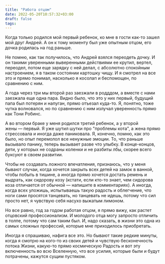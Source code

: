 ```yaml
---
title: "Работа отцом"
date: 2022-05-20T10:57:32+03:00
draft: false
tags:
---
```


Когда только родился мой первый ребенок, ко мне в гости как-то зашел мой друг Андрей. А он к тому моменту был уже опытным отцом, его дочка родилась на год раньше.

Не помню, как так получилось, что Андрей взялся переодеть дочку. И он такими уверенными выверенными действиями ее крутил, вертел, переодел, потом еще зарядку с ней делал, с абсолютно спокойным настроением, я в таком состоянии картошку чищу. И я смотрел на все это и прямо понимал, насколько я косолап и беспомощен, по сравнению с ним.

<!--more-->

А года через три мы второй раз заезжали в родддом, а вместе с нами заезжала еще одна пара. Видно было, что это у них первый, будущий папа был потерян и напуган, прямо отъезал куда-то. Я, понятно, тоже чутка волновался, но по сравнению с ним излучал уверенность прямо как Тони Робинс.

А во втором браке у меня родился третий ребенок, а у второй жены — первый. Я уже шутил шутки про "проблемы кота", а жена прямо стрессовала и иногда даже паниковала. Я, конечно, помню, как это было, но опыт перемолол все ненужные эмоции. То, что раньше вызывало панику, теперь вызывает разве что улыбку. В конце-концов, дети, у которых не содраны коленки и не разбиты лбы, скорее всего буксуют в своем развитии.

Чтобы не создавать ложного впечатления, признаюсь, что у меня бывают случаи, когда хочется закрыть всех детей на замок в ванной, чтобы побыть в тишине, а иногда прямо хочется достать ремень и выдрать, как сидорову козу (кстати, если кто-то знает, чем сидорова коза отличается от обычной — напишите в комментариях). А иногда, когда всех уложишь, испытываешь такую радость и облегчение, что ноги сами просятся танцевать, но танцевать не идешь, потому что сил просто нет, я чувствую себя насухо выжатым лимоном.

Но все равно, год за годом работая отцом, я прямо вижу, как растет отцовский профессионализм. И молодого отца могу запросто отличить в толпе, потому что сам таким был. И, надо сказать, в жизни это одна из самых сложных профессий, которые мне приходилось приобретать.

Иногда я спрашиваю, нафига все это. Но бывают такие редкие минуты, когда я смотрю на кого-то из своих детей и чувствую бесконечность потока Жизни, какую-то прямо космическую Радость и вот эту включенность во всю Вселенную, что все усилия, которые были и будут потрачены, кажутся сущим пустяком.
